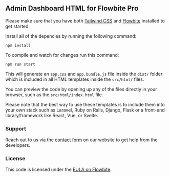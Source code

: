 ## Admin Dashboard HTML for Flowbite Pro

Please make sure that you have both [Tailwind CSS](https://tailwindcss.com/) and [Flowbite](https://flowbite.com/docs/getting-started/quickstart/) installed to get started.

Install all of the depencies by running the following command:

```
npm install
```

To compile and watch for changes run this command:

```
npm run start
```

This will generate an `app.css` and `app.bundle.js` file inside the `dist/` folder which is included in all HTML templates inside the `src/html/` files.

You can preview the code by opening up any of the files directly in your browser, such as the `src/html/index.html` file.

Please note that the best way to use these templates is to include them into your own stack such as Laravel, Ruby on Rails, Django, Flask or a front-end library/framework like React, Vue, or Svelte.

### Support

Reach out to us via the [contact form](https://flowbite.com/contact/) on our website to get help from the developers.

### License

This code is licensed under the [EULA on Flowbite](https://flowbite.com/license/).

